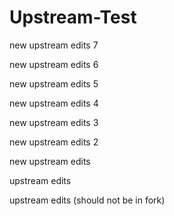 # Upstream-Test
new upstream edits 7

new upstream edits 6

new upstream edits 5

new upstream edits 4

new upstream edits 3

new upstream edits 2

new upstream edits

upstream edits

upstream edits (should not be in fork)
